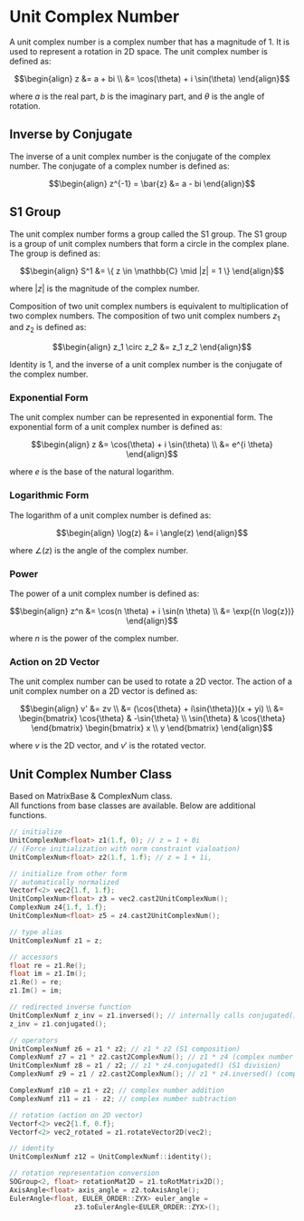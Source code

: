 # Unit Complex Number

A unit complex number is a complex number that has a magnitude of 1. It is used to represent a rotation in 2D space. The unit complex number is defined as:

$$\begin{align}
z &= a + bi \\
&= \cos(\theta) + i \sin(\theta)
\end{align}$$

where $a$ is the real part, $b$ is the imaginary part, and $\theta$ is the angle of rotation.

## Inverse by Conjugate

The inverse of a unit complex number is the conjugate of the complex number. The conjugate of a complex number is defined as:

$$\begin{align}
z^{-1} = \bar{z} &= a - bi
\end{align}$$

## S1 Group

The unit complex number forms a group called the S1 group. The S1 group is a group of unit complex numbers that form a circle in the complex plane. The group is defined as:

$$\begin{align}
S^1 &= \{ z \in \mathbb{C} \mid |z| = 1 \}
\end{align}$$

where $|z|$ is the magnitude of the complex number.

Composition of two unit complex numbers is equivalent to multiplication of two complex numbers. The composition of two unit complex numbers $z_1$ and $z_2$ is defined as:

$$\begin{align}
z_1 \circ z_2 &= z_1 z_2
\end{align}$$

Identity is 1, and the inverse of a unit complex number is the conjugate of the complex number.

### Exponential Form

The unit complex number can be represented in exponential form. The exponential form of a unit complex number is defined as:

$$\begin{align}
z &= \cos(\theta) + i \sin(\theta) \\
&= e^{i \theta}
\end{align}$$

where $e$ is the base of the natural logarithm.

### Logarithmic Form

The logarithm of a unit complex number is defined as:

$$\begin{align}
\log(z) &= i \angle(z)
\end{align}$$

where $\angle(z)$ is the angle of the complex number.

### Power

The power of a unit complex number is defined as:

$$\begin{align}
z^n &= \cos(n \theta) + i \sin(n \theta) \\
&= \exp{(n \log{z})}
\end{align}$$

where $n$ is the power of the complex number.

### Action on 2D Vector

The unit complex number can be used to rotate a 2D vector. The action of a unit complex number on a 2D vector is defined as:

$$\begin{align}
v' &= zv \\
&= (\cos{\theta} + i\sin{\theta})(x + yi) \\
&= \begin{bmatrix} \cos{\theta} & -\sin{\theta} \\ \sin{\theta} & \cos{\theta} \end{bmatrix} \begin{bmatrix} x \\ y \end{bmatrix}
\end{align}$$

where $v$ is the 2D vector, and $v'$ is the rotated vector.

## Unit Complex Number Class

Based on MatrixBase & ComplexNum class.  
All functions from base classes are available. Below are additional functions.

```cpp
// initialize
UnitComplexNum<float> z1(1.f, 0); // z = 1 + 0i
// (Force initialization with norm constraint vialoation)
UnitComplexNum<float> z2(1.f, 1.f); // z = 1 + 1i,

// initialize from other form
// automatically normalized
Vectorf<2> vec2{1.f, 1.f};
UnitComplexNum<float> z3 = vec2.cast2UnitComplexNum();
ComplexNum z4{1.f, 1.f};
UnitComplexNum<float> z5 = z4.cast2UnitComplexNum();

// type alias
UnitComplexNumf z1 = z;

// accessors
float re = z1.Re();
float im = z1.Im();
z1.Re() = re;
z1.Im() = im;

// redirected inverse function
UnitComplexNumf z_inv = z1.inversed(); // internally calls conjugated()
z_inv = z1.conjugated();

// operators
UnitComplexNumf z6 = z1 * z2; // z1 * z2 (S1 composition)
ComplexNumf z7 = z1 * z2.cast2ComplexNum(); // z1 * z4 (complex number multiplication)
UnitComplexNumf z8 = z1 / z2; // z1 * z4.conjugated() (S1 division)
ComplexNumf z9 = z1 / z2.cast2ComplexNum(); // z1 * z4.inversed() (complex number division)

ComplexNumf z10 = z1 + z2; // complex number addition
ComplexNumf z11 = z1 - z2; // complex number subtraction

// rotation (action on 2D vector)
Vectorf<2> vec2{1.f, 0.f};
Vectorf<2> vec2_rotated = z1.rotateVector2D(vec2);

// identity
UnitComplexNumf z12 = UnitComplexNumf::identity();

// rotation representation conversion
SOGroup<2, float> rotationMat2D = z1.toRotMatrix2D();
AxisAngle<float> axis_angle = z2.toAxisAngle();
EulerAngle<float, EULER_ORDER::ZYX> euler_angle =
                z3.toEulerAngle<EULER_ORDER::ZYX>();
```
